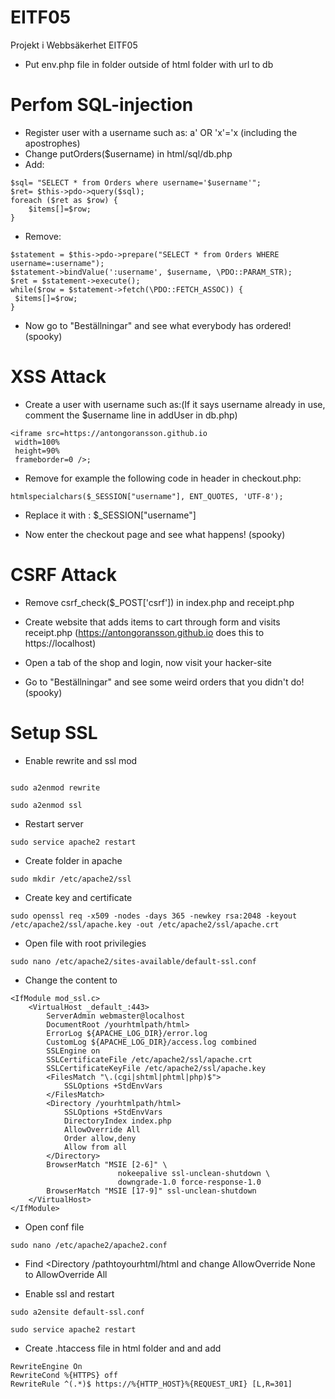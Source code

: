 # EITF05
Projekt i Webbsäkerhet EITF05

* Put env.php file in folder outside of html folder with url to db

# Perfom SQL-injection

* Register user with a username such as: a' OR 'x'='x (including the apostrophes)
* Change putOrders($username) in html/sql/db.php
* Add:

```
$sql= "SELECT * from Orders where username='$username'";
$ret= $this->pdo->query($sql);
foreach ($ret as $row) {
	$items[]=$row;
}

```
* Remove:

```
$statement = $this->pdo->prepare("SELECT * from Orders WHERE username=:username");
$statement->bindValue(':username', $username, \PDO::PARAM_STR);
$ret = $statement->execute();
while($row = $statement->fetch(\PDO::FETCH_ASSOC)) {
 $items[]=$row;
}
```

* Now go to "Beställningar" and see what everybody has ordered!(spooky)

# XSS Attack

* Create a user with username such as:(If it says username already in use, comment the $username line in addUser in db.php)
```
<iframe src=https://antongoransson.github.io
 width=100%
 height=90%
 frameborder=0 />;

```
* Remove for example the following code in header in checkout.php:

```
htmlspecialchars($_SESSION["username"], ENT_QUOTES, 'UTF-8');
```
* Replace it with : $\_SESSION["username"]

* Now enter the checkout page and see what happens! (spooky)

# CSRF Attack

* Remove csrf_check($\_POST['csrf']) in index.php and receipt.php

* Create website that adds items to cart through form and visits receipt.php (https://antongoransson.github.io does this to https://localhost)

* Open a tab of the shop and login, now visit your hacker-site

* Go to "Beställningar" and see some weird orders that you didn't do! (spooky)

# Setup SSL

* Enable rewrite and ssl mod

```

sudo a2enmod rewrite

sudo a2enmod ssl

```

* Restart server

```
sudo service apache2 restart
```

* Create folder in apache

```
sudo mkdir /etc/apache2/ssl
```

* Create key and certificate

```
sudo openssl req -x509 -nodes -days 365 -newkey rsa:2048 -keyout /etc/apache2/ssl/apache.key -out /etc/apache2/ssl/apache.crt
```

* Open file with root privilegies

```
sudo nano /etc/apache2/sites-available/default-ssl.conf
```
* Change the content to

```
<IfModule mod_ssl.c>
    <VirtualHost _default_:443>
        ServerAdmin webmaster@localhost
        DocumentRoot /yourhtmlpath/html>
        ErrorLog ${APACHE_LOG_DIR}/error.log
        CustomLog ${APACHE_LOG_DIR}/access.log combined
        SSLEngine on
        SSLCertificateFile /etc/apache2/ssl/apache.crt
        SSLCertificateKeyFile /etc/apache2/ssl/apache.key
        <FilesMatch "\.(cgi|shtml|phtml|php)$">
            SSLOptions +StdEnvVars
        </FilesMatch>
        <Directory /yourhtmlpath/html>
            SSLOptions +StdEnvVars
            DirectoryIndex index.php
            AllowOverride All
            Order allow,deny
            Allow from all
        </Directory>
        BrowserMatch "MSIE [2-6]" \
                        nokeepalive ssl-unclean-shutdown \
                        downgrade-1.0 force-response-1.0
        BrowserMatch "MSIE [17-9]" ssl-unclean-shutdown
    </VirtualHost>
</IfModule>
```

* Open conf file
```
sudo nano /etc/apache2/apache2.conf
```

* Find <Directory /pathtoyourhtml/html and change AllowOverride None to AllowOverride All

* Enable ssl and restart

```
sudo a2ensite default-ssl.conf

sudo service apache2 restart

```

* Create .htaccess file in html folder and and add

```
RewriteEngine On
RewriteCond %{HTTPS} off
RewriteRule ^(.*)$ https://%{HTTP_HOST}%{REQUEST_URI} [L,R=301]
```
